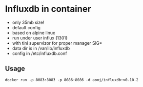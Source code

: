 # Influxdb in container

- only 35mb size!
- default config
- based on alpine linux
- run under user influx (1301)
- with tini supervizor for proper manager SIG*
- data dir is in /var/lib/influxdb
- config in /etc/influxdb.conf

## Usage
```
docker run -p 8083:8083 -p 8086:8086 -d aooj/influxdb:v0.10.2
```
